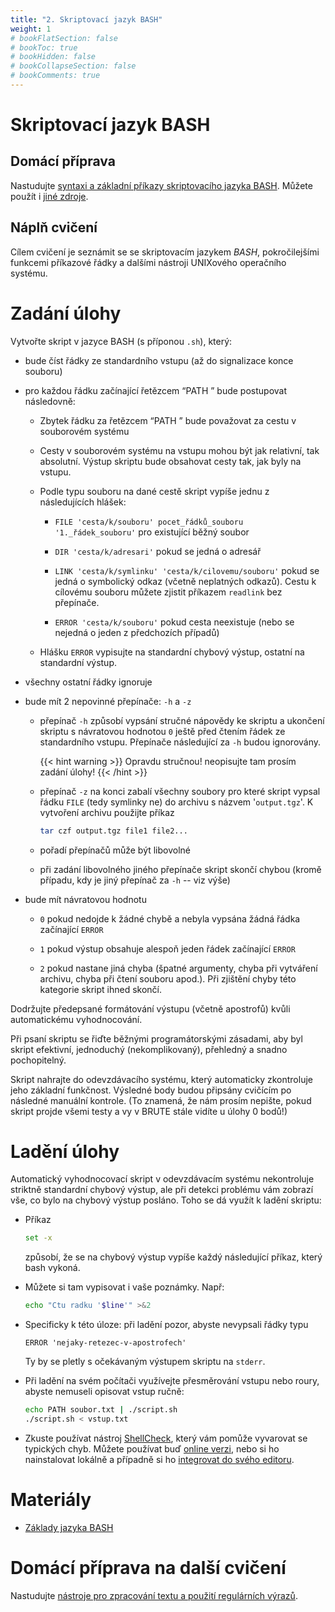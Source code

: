 ```yaml
---
title: "2. Skriptovací jazyk BASH"
weight: 1
# bookFlatSection: false
# bookToc: true
# bookHidden: false
# bookCollapseSection: false
# bookComments: true
---
```


# Skriptovací jazyk BASH

## Domácí příprava
Nastudujte [syntaxi a základní příkazy skriptovacího jazyka BASH](bash). Můžete
použít i [jiné zdroje](https://www.gnu.org/software/bash/manual/).

## Náplň cvičení
Cílem cvičení je seznámit se se skriptovacím jazykem *BASH*, pokročilejšími
funkcemi příkazové řádky a dalšími nástroji UNIXového operačního systému.

# Zadání úlohy
Vytvořte skript v jazyce BASH (s příponou `.sh`), který:

- bude číst řádky ze standardního vstupu (až do signalizace konce souboru)

- pro každou řádku začínající řetězcem “PATH ” bude postupovat následovně:

  - Zbytek řádku za řetězcem “PATH ” bude považovat za cestu v souborovém
    systému

  - Cesty v souborovém systému na vstupu mohou být jak relativní, tak
    absolutní. Výstup skriptu bude obsahovat cesty tak, jak byly na vstupu.

  - Podle typu souboru na dané cestě skript vypíše jednu z následujících
    hlášek:

    - `FILE 'cesta/k/souboru' pocet_řádků_souboru '1._řádek_souboru'` pro
      existující běžný soubor

    - `DIR 'cesta/k/adresari'` pokud se jedná o adresář

    - `LINK 'cesta/k/symlinku' 'cesta/k/cilovemu/souboru'` pokud se jedná o
      symbolický odkaz (včetně neplatných odkazů). Cestu k cílovému souboru
      můžete zjistit příkazem `readlink` bez přepínače.

    - `ERROR 'cesta/k/souboru'` pokud cesta neexistuje (nebo se nejedná o jeden
      z předchozích případů)

  - Hlášku `ERROR` vypisujte na standardní chybový výstup, ostatní na
    standardní výstup.

- všechny ostatní řádky ignoruje

- bude mít 2 nepovinné přepínače: `-h` a `-z`

  - přepínač `-h` způsobí vypsání stručné nápovědy ke skriptu a ukončení
    skriptu s návratovou hodnotou `0` ještě před čtením řádek ze standardního
    vstupu. Přepínače následující za `-h` budou ignorovány.

    {{< hint warning >}}
   Opravdu stručnou! neopisujte tam prosím zadání úlohy!
    {{< /hint >}}

  - přepínač `-z` na konci zabalí všechny soubory pro které skript vypsal řádku
    `FILE` (tedy symlinky ne) do archivu s názvem '`output.tgz`'. K vytvoření
    archivu použijte příkaz
    ```bash
    tar czf output.tgz file1 file2...
    ```
  - pořadí přepínačů může být libovolné

  - při zadání libovolného jiného přepínače skript skončí chybou (kromě
    případu, kdy je jiný přepínač za `-h` -- viz výše)

- bude mít návratovou hodnotu

  - `0` pokud nedojde k žádné chybě a nebyla vypsána žádná řádka začínající
    `ERROR`

  - `1` pokud výstup obsahuje alespoň jeden řádek začínající `ERROR`

  - `2` pokud nastane jiná chyba (špatné argumenty, chyba při vytváření
    archivu, chyba při čtení souboru apod.). Při zjištění chyby této kategorie
    skript ihned skončí.

Dodržujte předepsané formátování výstupu (včetně apostrofů) kvůli automatickému
vyhodnocování.

Při psaní skriptu se řiďte běžnými programátorskými zásadami, aby byl skript
efektivní, jednoduchý (nekomplikovaný), přehledný a snadno pochopitelný.

Skript nahrajte do odevzdávacího systému, který automaticky zkontroluje jeho
základní funkčnost. Výsledné body budou připsány cvičícím po následné manuální
kontrole. (To znamená, že nám prosím nepište, pokud skript projde všemi testy a
vy v BRUTE stále vidíte u úlohy 0 bodů!)

# Ladění úlohy
Automatický vyhodnocovací skript v odevzdávacím systému nekontroluje striktně
standardní chybový výstup, ale při detekci problému vám zobrazí vše, co bylo na
chybový výstup posláno. Toho se dá využít k ladění skriptu:
-  Příkaz
    ```bash
    set -x
    ```
    způsobí, že se na chybový výstup vypíše každý následující
    příkaz, který bash vykoná.

-  Můžete si tam vypisovat i vaše poznámky. Např:
    ```bash
    echo "Ctu radku '$line'" >&2
    ```
-  Specificky k této úloze: při ladění pozor, abyste nevypsali řádky typu
    ```
    ERROR 'nejaky-retezec-v-apostrofech'
    ```
    Ty by se pletly s očekávaným výstupem skriptu na `stderr`.

-  Při ladění na svém počítači využívejte přesměrování vstupu nebo
   roury, abyste nemuseli opisovat vstup ručně:

   ```bash
   echo PATH soubor.txt | ./script.sh
   ./script.sh < vstup.txt
   ```

-  Zkuste používat nástroj [ShellCheck][], který vám pomůže vyvarovat
   se typických chyb. Můžete používat buď [online verzi][ShellCheck],
   nebo si ho nainstalovat lokálně a případně si ho [integrovat do
   svého editoru](https://github.com/koalaman/shellcheck#in-your-editor).

[ShellCheck]: https://www.shellcheck.net/

# Materiály
- [Základy jazyka BASH](bash)

# Domácí příprava na další cvičení
Nastudujte [nástroje pro zpracování textu a použití regulárních výrazů][regex].


[regex]: ../lab3/regex
